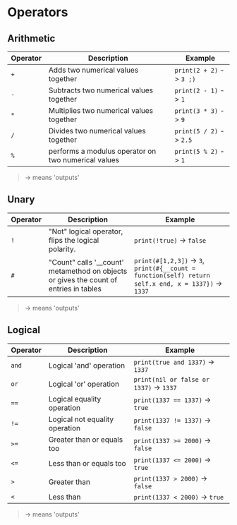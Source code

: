 # Operators

## Arithmetic

| Operator | Description                  | Example                                |
| -------- | ---------------------------- | -------------------------------------- |
| `+`      | Adds two numerical values together | `print(2 + 2)` -> `3 ;)`         |
| `-`      | Subtracts two numerical values together | `print(2 - 1)` -> `1`       |
| `*`      | Multiplies two numerical values together | `print(3 * 3)` -> `9`      |
| `/`      | Divides two numerical values together | `print(5 / 2)` -> `2.5`       |
| `%`      | performs a modulus operator on two numerical values | `print(5 % 2)` -> `1` |
> -> means 'outputs'

## Unary

| Operator | Description                  | Example                                |
| -------- | ---------------------------- | -------------------------------------- |
| `!`      | "Not" logical operator, flips the logical polarity. | `print(!true)` -> `false` |
| `#`      | "Count" calls '__count' metamethod on objects or gives the count of entries in tables | `print(#[1,2,3])` -> `3`, `print(#{__count = function(self) return self.x end, x = 1337})` -> `1337` | 
> -> means 'outputs'

## Logical

| Operator | Description                  | Example                                |
| -------- | ---------------------------- | -------------------------------------- |
| `and`    | Logical 'and' operation      | `print(true and 1337)` -> `1337`       |
| `or`     | Logical 'or' operation       | `print(nil or false or 1337)` -> `1337` |
| `==`     | Logical equality operation   | `print(1337 == 1337)` -> `true`        |
| `!=`     | Logical not equality operation | `print(1337 != 1337)` -> `false`        |
| `>=`     | Greater than or equals too   | `print(1337 >= 2000)` -> `false`       |
| `<=`     | Less than or equals too      | `print(1337 <= 2000)` -> `true`        |
| `>`      | Greater than                 | `print(1337 > 2000)` -> `false`        |
| `<`      | Less than                    | `print(1337 < 2000)` -> `true`         |
> -> means 'outputs'